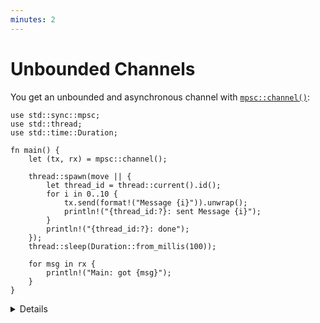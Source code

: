 ```yaml
---
minutes: 2
---
```


# Unbounded Channels

You get an unbounded and asynchronous channel with [`mpsc::channel()`]:

```rust,editable
use std::sync::mpsc;
use std::thread;
use std::time::Duration;

fn main() {
    let (tx, rx) = mpsc::channel();

    thread::spawn(move || {
        let thread_id = thread::current().id();
        for i in 0..10 {
            tx.send(format!("Message {i}")).unwrap();
            println!("{thread_id:?}: sent Message {i}");
        }
        println!("{thread_id:?}: done");
    });
    thread::sleep(Duration::from_millis(100));

    for msg in rx {
        println!("Main: got {msg}");
    }
}
```

[`mpsc::channel()`]: https://doc.rust-lang.org/std/sync/mpsc/fn.channel.html

<details>

- An unbounded channel will allocate as much space as is necessary to store
  pending messages. The `send()` method will not block the calling thread.
- A call to `send()` will abort with an error (that is why it returns `Result`)
  if the channel is closed. A channel is closed when the receiver is dropped.

</details>
